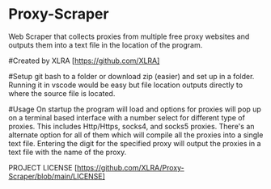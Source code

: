 # Proxy-Scraper
Web Scraper that collects proxies from multiple free proxy websites and outputs them into a text file in the location of the program.

#Created by XLRA 
[https://github.com/XLRA] 

#Setup
git bash to a folder or download zip (easier) and set up in a folder. Running it in vscode would be easy but file location outputs directly to where the source file is located.

#Usage
On startup the program will load and options for proxies will pop up on a terminal based interface with a number select for different type of proxies. This includes Http/Https, socks4, and socks5 proxies. There's an alternate option for all of them which will compile all the proxies into a single text file. Entering the digit for the specified proxy will output the proxies in a text file with the name of the proxy.

PROJECT LICENSE
[https://github.com/XLRA/Proxy-Scraper/blob/main/LICENSE]

